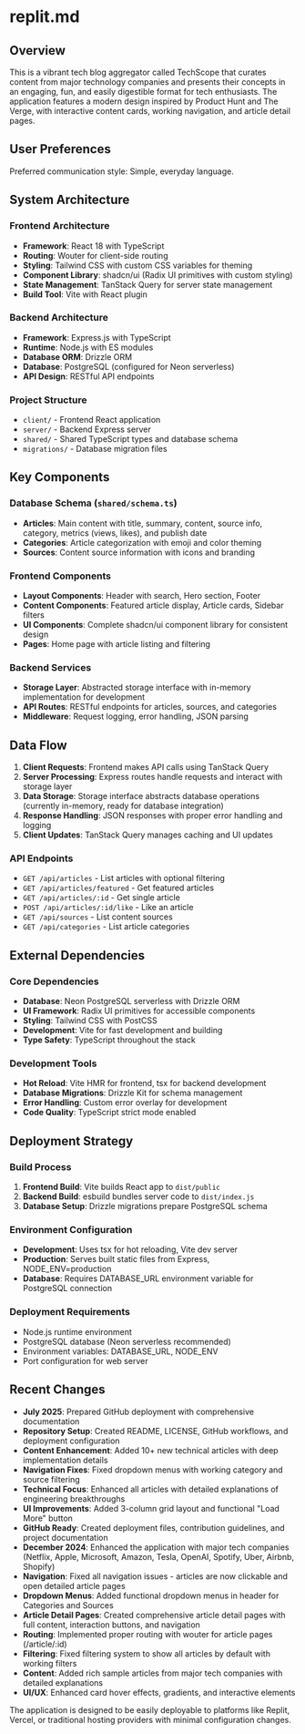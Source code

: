 # replit.md

## Overview

This is a vibrant tech blog aggregator called TechScope that curates content from major technology companies and presents their concepts in an engaging, fun, and easily digestible format for tech enthusiasts. The application features a modern design inspired by Product Hunt and The Verge, with interactive content cards, working navigation, and article detail pages.

## User Preferences

Preferred communication style: Simple, everyday language.

## System Architecture

### Frontend Architecture
- **Framework**: React 18 with TypeScript
- **Routing**: Wouter for client-side routing
- **Styling**: Tailwind CSS with custom CSS variables for theming
- **Component Library**: shadcn/ui (Radix UI primitives with custom styling)
- **State Management**: TanStack Query for server state management
- **Build Tool**: Vite with React plugin

### Backend Architecture
- **Framework**: Express.js with TypeScript
- **Runtime**: Node.js with ES modules
- **Database ORM**: Drizzle ORM
- **Database**: PostgreSQL (configured for Neon serverless)
- **API Design**: RESTful API endpoints

### Project Structure
- `client/` - Frontend React application
- `server/` - Backend Express server
- `shared/` - Shared TypeScript types and database schema
- `migrations/` - Database migration files

## Key Components

### Database Schema (`shared/schema.ts`)
- **Articles**: Main content with title, summary, content, source info, category, metrics (views, likes), and publish date
- **Categories**: Article categorization with emoji and color theming
- **Sources**: Content source information with icons and branding

### Frontend Components
- **Layout Components**: Header with search, Hero section, Footer
- **Content Components**: Featured article display, Article cards, Sidebar filters
- **UI Components**: Complete shadcn/ui component library for consistent design
- **Pages**: Home page with article listing and filtering

### Backend Services
- **Storage Layer**: Abstracted storage interface with in-memory implementation for development
- **API Routes**: RESTful endpoints for articles, sources, and categories
- **Middleware**: Request logging, error handling, JSON parsing

## Data Flow

1. **Client Requests**: Frontend makes API calls using TanStack Query
2. **Server Processing**: Express routes handle requests and interact with storage layer
3. **Data Storage**: Storage interface abstracts database operations (currently in-memory, ready for database integration)
4. **Response Handling**: JSON responses with proper error handling and logging
5. **Client Updates**: TanStack Query manages caching and UI updates

### API Endpoints
- `GET /api/articles` - List articles with optional filtering
- `GET /api/articles/featured` - Get featured articles
- `GET /api/articles/:id` - Get single article
- `POST /api/articles/:id/like` - Like an article
- `GET /api/sources` - List content sources
- `GET /api/categories` - List article categories

## External Dependencies

### Core Dependencies
- **Database**: Neon PostgreSQL serverless with Drizzle ORM
- **UI Framework**: Radix UI primitives for accessible components
- **Styling**: Tailwind CSS with PostCSS
- **Development**: Vite for fast development and building
- **Type Safety**: TypeScript throughout the stack

### Development Tools
- **Hot Reload**: Vite HMR for frontend, tsx for backend development
- **Database Migrations**: Drizzle Kit for schema management
- **Error Handling**: Custom error overlay for development
- **Code Quality**: TypeScript strict mode enabled

## Deployment Strategy

### Build Process
1. **Frontend Build**: Vite builds React app to `dist/public`
2. **Backend Build**: esbuild bundles server code to `dist/index.js`
3. **Database Setup**: Drizzle migrations prepare PostgreSQL schema

### Environment Configuration
- **Development**: Uses tsx for hot reloading, Vite dev server
- **Production**: Serves built static files from Express, NODE_ENV=production
- **Database**: Requires DATABASE_URL environment variable for PostgreSQL connection

### Deployment Requirements
- Node.js runtime environment
- PostgreSQL database (Neon serverless recommended)
- Environment variables: DATABASE_URL, NODE_ENV
- Port configuration for web server

## Recent Changes

- **July 2025**: Prepared GitHub deployment with comprehensive documentation
- **Repository Setup**: Created README, LICENSE, GitHub workflows, and deployment configuration
- **Content Enhancement**: Added 10+ new technical articles with deep implementation details
- **Navigation Fixes**: Fixed dropdown menus with working category and source filtering
- **Technical Focus**: Enhanced all articles with detailed explanations of engineering breakthroughs
- **UI Improvements**: Added 3-column grid layout and functional "Load More" button
- **GitHub Ready**: Created deployment files, contribution guidelines, and project documentation
- **December 2024**: Enhanced the application with major tech companies (Netflix, Apple, Microsoft, Amazon, Tesla, OpenAI, Spotify, Uber, Airbnb, Shopify)
- **Navigation**: Fixed all navigation issues - articles are now clickable and open detailed article pages
- **Dropdown Menus**: Added functional dropdown menus in header for Categories and Sources
- **Article Detail Pages**: Created comprehensive article detail pages with full content, interaction buttons, and navigation
- **Routing**: Implemented proper routing with wouter for article pages (/article/:id)
- **Filtering**: Fixed filtering system to show all articles by default with working filters
- **Content**: Added rich sample articles from major tech companies with detailed explanations
- **UI/UX**: Enhanced card hover effects, gradients, and interactive elements

The application is designed to be easily deployable to platforms like Replit, Vercel, or traditional hosting providers with minimal configuration changes.